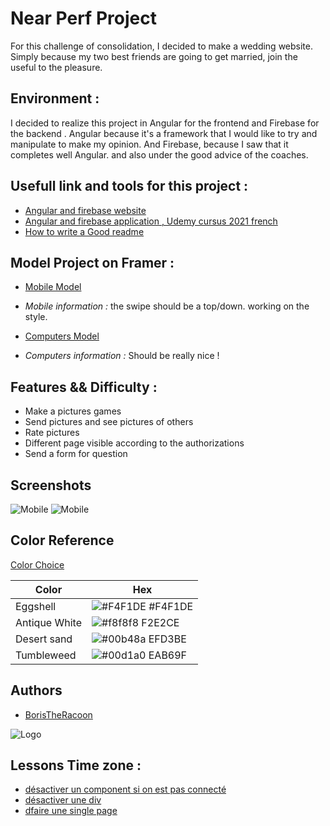 
# Near Perf Project
For this challenge of consolidation, I decided to make a wedding website. 
Simply because my two best friends are going to get married, join the useful to the pleasure.

## Environment : 
I decided to realize this project in Angular for the frontend and Firebase for the backend . 
Angular because it's a framework that I would like to try and manipulate to make my opinion.
And Firebase, because I saw that it completes well Angular. and also under the good advice of the coaches. 

## Usefull link and tools for this project : 
 - [Angular and firebase website ](https://www.youtube.com/watch?v=uYhAfgEwNWA)
 - [Angular and firebase application , Udemy cursus 2021 french](www.google.com)
 - [How to write a Good readme](https://readme.so/)


## Model Project on Framer : 
 - [Mobile Model ](https://framer.com/share/Scroll--1TtoWqKJQlpmqjGX28fy/SHcmEuZFa)
 - *Mobile information :* the swipe should be a top/down. working on the style.

- [Computers Model ](https://framer.com/share/Scroll--1TtoWqKJQlpmqjGX28fy/K9SNwQK69)
 - *Computers information :* Should be really nice ! 




## Features && Difficulty : 

- Make a pictures games
- Send pictures and see pictures of others
- Rate pictures
- Different page visible according to the authorizations
- Send a form for question

## Screenshots

![Mobile](https://zupimages.net/up/22/03/ixmz.png)
![Mobile](https://zupimages.net/up/22/03/b0b9.png)

## Color Reference
[Color Choice ](https://coolors.co/f4f1de-f2e2ce-efd3be-eab69f-e5987f-e07a5f-bf6e5e-7e575d-5e4c5c-3d405b)

| Color             | Hex                                                                |
| ----------------- | ------------------------------------------------------------------ |
| Eggshell| ![#F4F1DE](https://via.placeholder.com/10/#f4f1de?text=+) #F4F1DE |
| Antique White | ![#f8f8f8](https://via.placeholder.com/10/f2e2c2?text=+) F2E2CE |
| Desert sand| ![#00b48a](https://via.placeholder.com/10/efd3be?text=+) EFD3BE |
| Tumbleweed| ![#00d1a0](https://via.placeholder.com/10/eab69f?text=+) EAB69F |


## Authors

- [BorisTheRacoon](https://github.com/borisbecode)



![Logo](https://i.imgur.com/78YSC8u.jpg)



## Lessons Time zone : 

- [désactiver un component si on est pas connecté  ](https://youtu.be/uYhAfgEwNWA?t=1362)
- [désactiver  une div ](https://youtu.be/uYhAfgEwNWA?t=2351)
- [dfaire une single page ](https://youtu.be/uYhAfgEwNWA?t=4572)




